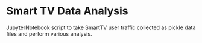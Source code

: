 # Smart TV Data Analysis
JupyterNotebook script to take SmartTV user traffic collected as pickle data files and perform various analysis.
